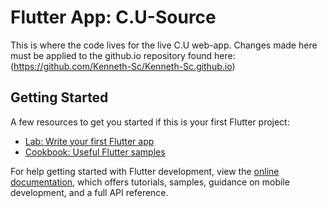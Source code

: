 # Flutter App: C.U-Source

This is where the code lives for the live C.U web-app. Changes made here must be applied to the github.io repository found here: (https://github.com/Kenneth-Sc/Kenneth-Sc.github.io)

## Getting Started

A few resources to get you started if this is your first Flutter project:

- [Lab: Write your first Flutter app](https://docs.flutter.dev/get-started/codelab)
- [Cookbook: Useful Flutter samples](https://docs.flutter.dev/cookbook)

For help getting started with Flutter development, view the
[online documentation](https://docs.flutter.dev/), which offers tutorials,
samples, guidance on mobile development, and a full API reference.
